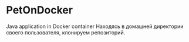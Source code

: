 # PetOnDocker
Java application in Docker container
Находясь в домашней директории своего пользователя, клонируем репозиторий.
